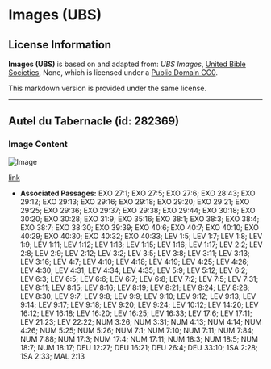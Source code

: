 # Images (UBS)

## License Information

**Images (UBS)** is based on and adapted from: _UBS Images_, [United Bible Societies](https://unitedbiblesocieties.org/), None, which is licensed under a [Public Domain CC0](https://creativecommons.org/public-domain/cc0/).

This markdown version is provided under the same license.



--------------------------------

## Autel du Tabernacle (id: 282369)

### Image Content

![Image](https://cdn.aquifer.bible/aquifer-content/resources/Media/WEB-0444_tabernacle_altar.jpg)

[link](https://cdn.aquifer.bible/aquifer-content/resources/Media/WEB-0444_tabernacle_altar.jpg)

* **Associated Passages:** EXO 27:1; EXO 27:5; EXO 27:6; EXO 28:43; EXO 29:12; EXO 29:13; EXO 29:16; EXO 29:18; EXO 29:20; EXO 29:21; EXO 29:25; EXO 29:36; EXO 29:37; EXO 29:38; EXO 29:44; EXO 30:18; EXO 30:20; EXO 30:28; EXO 31:9; EXO 35:16; EXO 38:1; EXO 38:3; EXO 38:4; EXO 38:7; EXO 38:30; EXO 39:39; EXO 40:6; EXO 40:7; EXO 40:10; EXO 40:29; EXO 40:30; EXO 40:32; EXO 40:33; LEV 1:5; LEV 1:7; LEV 1:8; LEV 1:9; LEV 1:11; LEV 1:12; LEV 1:13; LEV 1:15; LEV 1:16; LEV 1:17; LEV 2:2; LEV 2:8; LEV 2:9; LEV 2:12; LEV 3:2; LEV 3:5; LEV 3:8; LEV 3:11; LEV 3:13; LEV 3:16; LEV 4:7; LEV 4:10; LEV 4:18; LEV 4:19; LEV 4:25; LEV 4:26; LEV 4:30; LEV 4:31; LEV 4:34; LEV 4:35; LEV 5:9; LEV 5:12; LEV 6:2; LEV 6:3; LEV 6:5; LEV 6:6; LEV 6:7; LEV 6:8; LEV 7:2; LEV 7:5; LEV 7:31; LEV 8:11; LEV 8:15; LEV 8:16; LEV 8:19; LEV 8:21; LEV 8:24; LEV 8:28; LEV 8:30; LEV 9:7; LEV 9:8; LEV 9:9; LEV 9:10; LEV 9:12; LEV 9:13; LEV 9:14; LEV 9:17; LEV 9:18; LEV 9:20; LEV 9:24; LEV 10:12; LEV 14:20; LEV 16:12; LEV 16:18; LEV 16:20; LEV 16:25; LEV 16:33; LEV 17:6; LEV 17:11; LEV 21:23; LEV 22:22; NUM 3:26; NUM 3:31; NUM 4:13; NUM 4:14; NUM 4:26; NUM 5:25; NUM 5:26; NUM 7:1; NUM 7:10; NUM 7:11; NUM 7:84; NUM 7:88; NUM 17:3; NUM 17:4; NUM 17:11; NUM 18:3; NUM 18:5; NUM 18:7; NUM 18:17; DEU 12:27; DEU 16:21; DEU 26:4; DEU 33:10; 1SA 2:28; 1SA 2:33; MAL 2:13

